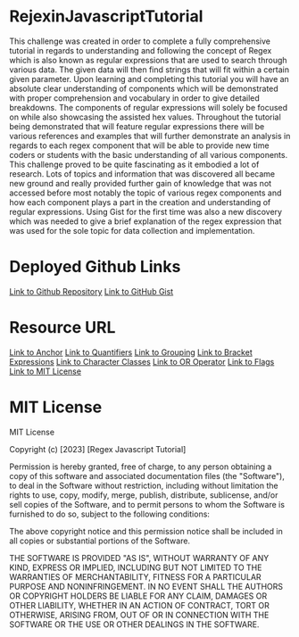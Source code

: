 # RejexinJavascriptTutorial

This challenge was created in order to complete a fully comprehensive tutorial in regards to understanding and following the concept of Regex which is also known as regular expressions that are used to search through various data. The given data will then find strings that will fit within a certain given parameter. Upon learning and completing this tutorial you will have an absolute clear understanding of components which will be demonstrated with proper comprehension and vocabulary in order to give detailed breakdowns. The components of regular expressions will solely be focused on while also showcasing the assisted hex values. Throughout the tutorial being demonstrated that will feature regular expressions there will be various references and examples that will further demonstrate an analysis in regards to each regex component that will be able to provide new time coders or students with the basic understanding of all various components. This challenge proved to be quite fascinating as it embodied a lot of research. Lots of topics and information that was discovered all became new ground and really provided further gain of knowledge that was not accessed before most notably the topic of various regex components and how each component plays a part in the creation and understanding of regular expressions. Using Gist for the first time was also a new discovery which was needed to give a brief explanation of the regex expression that was used for the sole topic for data collection and implementation.


# Deployed Github Links

[Link to Github Repository]()
[Link to GitHub Gist]()

# Resource URL 
[Link to Anchor](https://launchschool.com/books/regex/read/anchors)
[Link to Quantifiers](https://www.tutorialsteacher.com/regex/quantifiers)
[Link to Grouping](https://learn.microsoft.com/en-us/dotnet/standard/base-types/grouping-constructs-in-regular-expressions)
[Link to Bracket Expressions](https://www.ibm.com/docs/es/netcoolomnibus/7.4?topic=library-bracket-expressions)
[Link to Character Classes](https://www.ibm.com/docs/es/netcoolomnibus/7.4?topic=library-bracket-expressions)
[Link to OR Operator](https://www3.ntu.edu.sg/home/ehchua/programming/howto/Regexe.html)
[Link to Flags](https://javascript.info/regexp-introduction)
[Link to MIT License](https://choosealicense.com/licenses/mit/)

# MIT License 
MIT License

Copyright (c) [2023] [Regex Javascript Tutorial]

Permission is hereby granted, free of charge, to any person obtaining a copy
of this software and associated documentation files (the "Software"), to deal
in the Software without restriction, including without limitation the rights
to use, copy, modify, merge, publish, distribute, sublicense, and/or sell
copies of the Software, and to permit persons to whom the Software is
furnished to do so, subject to the following conditions:

The above copyright notice and this permission notice shall be included in all
copies or substantial portions of the Software.

THE SOFTWARE IS PROVIDED "AS IS", WITHOUT WARRANTY OF ANY KIND, EXPRESS OR
IMPLIED, INCLUDING BUT NOT LIMITED TO THE WARRANTIES OF MERCHANTABILITY,
FITNESS FOR A PARTICULAR PURPOSE AND NONINFRINGEMENT. IN NO EVENT SHALL THE
AUTHORS OR COPYRIGHT HOLDERS BE LIABLE FOR ANY CLAIM, DAMAGES OR OTHER
LIABILITY, WHETHER IN AN ACTION OF CONTRACT, TORT OR OTHERWISE, ARISING FROM,
OUT OF OR IN CONNECTION WITH THE SOFTWARE OR THE USE OR OTHER DEALINGS IN THE
SOFTWARE.